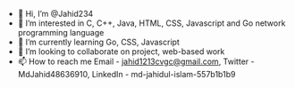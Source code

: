 - 👋 Hi, I’m @Jahid234
- 👀 I’m interested in C, C++, Java, HTML, CSS, Javascript and Go network programming language
- 🌱 I’m currently learning Go, CSS, Javascript
- 💞️ I’m looking to collaborate on project, web-based work
- 📫 How to reach me Email - jahid1213cvgc@gmail.com, Twitter - MdJahid48636910, LinkedIn - md-jahidul-islam-557b1b1b9

<!---
Jahid234/Jahid234 is a ✨ special ✨ repository because its `README.md` (this file) appears on your GitHub profile.
You can click the Preview link to take a look at your changes.
--->
